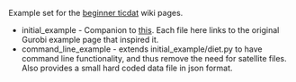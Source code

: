Example set for the [beginner ticdat](https://github.com/ticdat/ticdat/wiki/1-Beginner-ticdat-intro) wiki pages.

* initial_example - Companion to [this](https://github.com/ticdat/ticdat/wiki/3-Beginner-ticdat-first-example). 
Each file here links to the original Gurobi example page that inspired it.
* command_line_example - extends initial_example/diet.py to have command line functionality, and thus remove
the need for satellite files. Also provides a small hard coded data file in json format.  